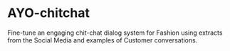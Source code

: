 # AYO-chitchat

Fine-tune an engaging chit-chat dialog system for Fashion using extracts from the Social Media and examples of Customer conversations.

